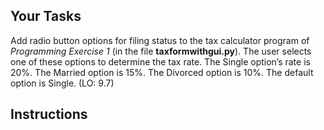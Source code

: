 <!-- manual -->

## Your Tasks

Add radio button options for filing status to the tax calculator program of _Programming Exercise 1_ (in the file **taxformwithgui.py**). The user selects one of these options to determine the tax rate. The Single option’s rate is 20%. The Married option is 15%. The Divorced option is 10%. The default option is Single. (LO: 9.7)

<!--
{
    "CopyExercise": {
        "name": "taxformwithgui.py",
        "copyTarget": "/chapter9/ex01/student/taxformwithgui.py",
        "pasteTarget": "/taxformwithgui.py"
    }
}
-->

## Instructions
